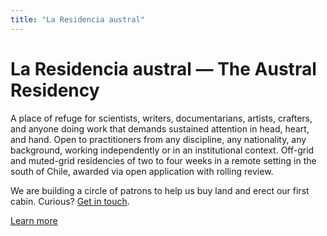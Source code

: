 ```yaml
---
title: "La Residencia austral"
---
```


# La Residencia austral — The Austral Residency

A place of refuge for scientists, writers, documentarians, artists, crafters, and anyone doing work that demands sustained attention in head, heart, and hand. Open to practitioners from any discipline, any nationality, any background, working independently or in an institutional context. Off-grid and muted-grid residencies of two to four weeks in a remote setting in the south of Chile, awarded via open application with rolling review.

We are building a circle of patrons to help us buy land and erect our first cabin. Curious? [Get in touch](mailto:patronage@austral.FIXME).

[Learn more](/about)
